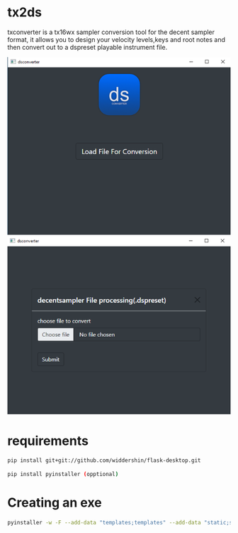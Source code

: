 # tx2ds
txconverter is a tx16wx sampler conversion tool for the decent sampler format, it allows you to design your velocity levels,keys and root notes and then convert out to a dspreset playable instrument file.

<img src="/ds1.PNG" alt="Alt text" title="Optional title">

<img src="/ds2.PNG" alt="Alt text" title="Optional title">

# requirements
```bash
pip install git+git://github.com/widdershin/flask-desktop.git
```
```bash
pip install pyinstaller (opptional)
```
# Creating an exe 
```bash
pyinstaller -w -F --add-data "templates;templates" --add-data "static;static" --icon=static/icon.ico --name=dsconverter main.py
```
